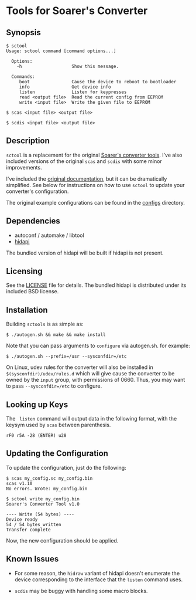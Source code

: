 Tools for Soarer's Converter
============================

Synopsis
--------
```
$ sctool
Usage: sctool command [command options...]

  Options:
    -h                   Show this message.

  Commands:
     boot                Cause the device to reboot to bootloader
     info                Get device info
     listen              Listen for keypresses
     read <output file>  Read the current config from EEPROM
     write <input file>  Write the given file to EEPROM

$ scas <input file> <output file>

$ scdis <input file> <output file>
```

Description
-----------

``sctool`` is a replacement for the original [Soarer's converter tools](https://geekhack.org/index.php?topic=17458.msg335414#msg335414).
I've also included versions of the original ``scas`` and ``scdis`` with some minor
improvements.

I've included the [original documentation](./docs), but it can be dramatically
simplified. See below for instructions on how to use ``sctool`` to update your
converter's configuration.

The original example configurations can be found in the [configs](./configs)
directory.

Dependencies
------------

- autoconf / automake / libtool
- [hidapi](https://github.com/signal11/hidapi)

The bundled version of hidapi will be built if hidapi is not present.

Licensing
---------

See the [LICENSE](./LICENSE) file for details. The bundled hidapi is distributed
under its included BSD license.

Installation
------------

Building ``sctools`` is as simple as:
```
$ ./autogen.sh && make && make install
```

Note that you can pass arguments to ``configure`` via autogen.sh. for
example:
```
$ ./autogen.sh --prefix=/usr --sysconfdir=/etc
```

On Linux, udev rules for the converter will also be installed in
``$(sysconfdir)/udev/rules.d`` which will give cause the converter to be
owned by the ``input`` group, with permissions of 0660. Thus, you may
want to pass ``--sysconfdir=/etc`` to configure.

Looking up Keys
---------------

The `` listen`` command will output data in the following format, with the
keysym used by ``scas`` between parenthesis.
```
rF0 r5A -28 (ENTER) u28
```

Updating the Configuration
--------------------------

To update the configuration, just do the following:
```
$ scas my_config.sc my_config.bin
scas v1.10
No errors. Wrote: my_config.bin

$ sctool write my_config.bin
Soarer's Converter Tool v1.0

---- Write (54 bytes) ----
Device ready
54 / 54 bytes written
Transfer complete
```

Now, the new configuration should be applied.

Known Issues
------------

- For some reason, the ``hidraw`` variant of hidapi doesn't enumerate the
device corresponding to the interface that the ``listen`` command uses.

- ``scdis`` may be buggy with handling some macro blocks.


